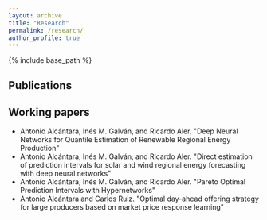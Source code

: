 ```yaml
---
layout: archive
title: "Research"
permalink: /research/
author_profile: true
---
```


{% include base_path %}

## Publications

## Working papers

 * Antonio Alcántara, Inés M. Galván, and Ricardo Aler. "Deep Neural Networks for Quantile Estimation of Renewable Regional Energy Production"
 * Antonio Alcántara, Inés M. Galván, and Ricardo Aler. "Direct estimation of prediction intervals for solar and wind regional energy forecasting with deep neural networks"
 * Antonio Alcántara, Inés M. Galván, and Ricardo Aler. "Pareto Optimal Prediction Intervals with Hypernetworks"
 * Antonio Alcántara and Carlos Ruiz. "Optimal day-ahead offering strategy for large producers based on market price response learning"
